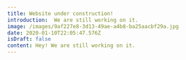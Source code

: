 ```yaml
---
title: Website under construction!
introduction:  We are still working on it.
image: /images/9af227e8-3d13-49ae-a4b8-ba25aacbf29a.jpg
date: 2020-01-10T22:05:47.576Z
isDraft: false
content: Hey! We are still working on it.
---
```


